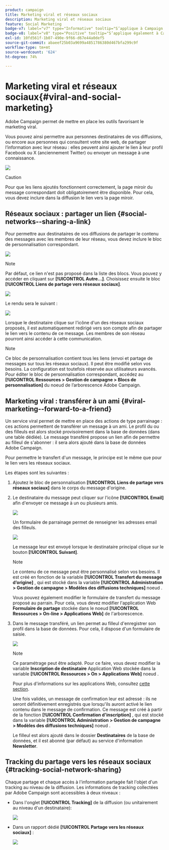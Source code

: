 ```yaml
---
product: campaign
title: Marketing viral et réseaux sociaux
description: Marketing viral et réseaux sociaux
feature: Social Marketing
badge-v7: label="v7" type="Informative" tooltip="S’applique à Campaign Classic v7"
badge-v8: label="v8" type="Positive" tooltip="S’applique également à Campaign v8"
exl-id: 10fd561f-1b07-490e-9f66-d67e44a0def5
source-git-commit: abaeef25b03a9699a4851786380d467bfa299c9f
workflow-type: tm+mt
source-wordcount: '624'
ht-degree: 74%

---
```


# Marketing viral et réseaux sociaux{#viral-and-social-marketing}

Adobe Campaign permet de mettre en place les outils favorisant le marketing viral.

Vous pouvez ainsi permettre aux personnes destinataires de vos diffusions, ou encore aux personnes qui consultent votre site web, de partager l’information avec leur réseau : elles peuvent ainsi ajouter le lien à leur profil Facebook ou X (anciennement Twitter) ou envoyer un message à une connaissance.

![](assets/s_ncs_user_viral_icons.png)

>[!CAUTION]
>
>Pour que les liens ajoutés fonctionnent correctement, la page miroir du message correspondant doit obligatoirement être disponible. Pour cela, vous devez inclure dans la diffusion le lien vers la page miroir.

## Réseaux sociaux : partager un lien {#social-networks--sharing-a-link}

Pour permettre aux destinataires de vos diffusions de partager le contenu des messages avec les membres de leur réseau, vous devez inclure le bloc de personnalisation correspondant.

![](assets/s_ncs_user_viral_add_link.png)

>[!NOTE]
>
>Par défaut, ce lien n&#39;est pas proposé dans la liste des blocs. Vous pouvez y accéder en cliquant sur **[!UICONTROL Autre...]**. Choisissez ensuite le bloc **[!UICONTROL Liens de partage vers réseaux sociaux]**.

![](assets/s_ncs_user_viral_add_link_via_others.png)

Le rendu sera le suivant :

![](assets/s_ncs_user_viral_add_link_rendering.png)

Lorsque le destinataire clique sur l&#39;icône d&#39;un des réseaux sociaux proposés, il est automatiquement redirigé vers son compte afin de partager le lien vers le contenu de ce message. Les membres de son réseau pourront ainsi accéder à cette communication.

>[!NOTE]
>
>Ce bloc de personnalisation contient tous les liens (envoi et partage de messages sur tous les réseaux sociaux). Il peut être modifié selon vos besoins. La configuration est toutefois réservée aux utilisateurs avancés. Pour éditer le bloc de personnalisation correspondant, accédez au **[!UICONTROL Ressources > Gestion de campagne > Blocs de personnalisation]** du noeud de l’arborescence Adobe Campaign.

## Marketing viral : transférer à un ami {#viral-marketing--forward-to-a-friend}

Un service viral permet de mettre en place des actions de type parrainage : ces actions permettent de transférer un message à un ami. Le profil du ou des filleuls est alors stocké provisoirement dans la base de données (dans une table dédiée). Le message transféré propose un lien afin de permettre au filleul de s&#39;abonner : il sera alors ajouté dans la base de données Adobe Campaign.

Pour permettre le transfert d&#39;un message, le principe est le même que pour le lien vers les réseaux sociaux.

Les étapes sont les suivantes :

1. Ajoutez le bloc de personnalisation **[!UICONTROL Liens de partage vers réseaux sociaux]** dans le corps du message d&#39;origine.
1. Le destinataire du message peut cliquer sur l&#39;icône **[!UICONTROL Email]** afin d&#39;envoyer ce message à un ou plusieurs amis.

   ![](assets/s_ncs_user_viral_email_link.png)

   Un formulaire de parrainage permet de renseigner les adresses email des filleuls.

   ![](assets/s_ncs_user_viral_email_msg.png)

   Le message leur est envoyé lorsque le destinataire principal clique sur le bouton **[!UICONTROL Suivant]**.

   >[!NOTE]
   >
   >Le contenu de ce message peut être personnalisé selon vos besoins. Il est créé en fonction de la variable **[!UICONTROL Transfert du message d’origine]** , qui est stocké dans la variable **[!UICONTROL Administration > Gestion de campagne > Modèles des diffusions techniques]** noeud .
   >
   >Vous pouvez également modifier le formulaire de transfert du message proposé au parrain. Pour cela, vous devez modifier l&#39;application Web **Formulaire de partage** stockée dans le noeud **[!UICONTROL Ressources > On-line > Applications Web]** de l&#39;arborescence.

1. Dans le message transféré, un lien permet au filleul d&#39;enregistrer son profil dans la base de données. Pour cela, il dispose d&#39;un formulaire de saisie.

   ![](assets/s_ncs_user_viral_create_account_form.png)

   >[!NOTE]
   >
   >Ce paramétrage peut être adapté. Pour ce faire, vous devez modifier la variable **Inscription de destinataire** Application Web stockée dans la variable **[!UICONTROL Ressources > On > Applications Web]** noeud .
   >
   >Pour plus d&#39;informations sur les applications Web, consultez [cette section](../../web/using/about-web-applications.md).

   Une fois validés, un message de confirmation leur est adressé : ils ne seront définitivement enregistrés que lorsqu&#39;ils auront activé le lien contenu dans le message de confirmation. Ce message est créé à partir de la fonction **[!UICONTROL Confirmation d&#39;inscription]** , qui est stocké dans la variable **[!UICONTROL Administration > Gestion de campagne > Modèles des diffusions techniques]** noeud .

   Le filleul est alors ajouté dans le dossier **Destinataires** de la base de données, et il est abonné (par défaut) au service d&#39;information **Newsletter**.

## Tracking du partage vers les réseaux sociaux {#tracking-social-network-sharing}

Chaque partage et chaque accès à l&#39;information partagée fait l&#39;objet d&#39;un tracking au niveau de la diffusion. Les informations de tracking collectées par Adobe Campaign sont accessibles à deux niveaux :

* Dans l&#39;onglet **[!UICONTROL Tracking]** de la diffusion (ou unitairement au niveau d&#39;un destinataire):

  ![](assets/s_ncs_user_network_del_tracking_tab.png)

* Dans un rapport dédié **[!UICONTROL Partage vers les réseaux sociaux]** :

  ![](assets/s_ncs_user_viral_report.png)
